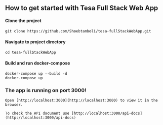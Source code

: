 ## How to get started with Tesa Full Stack Web App

#### Clone the project
    git clone https://github.com/Shoebtamboli/tesa-fullStackWebApp.git

#### Navigate to project directory
    cd tesa-fullStackWebApp

#### Build and run docker-compose
    docker-compose up --build -d
    docker-compose up

### The app is running on port 3000! 
    Open [http://localhost:3000](http://localhost:3000) to view it in the browser.
    
    To check the API document use [http://localhost:3000/api-docs](http://localhost:3000/api-docs)


